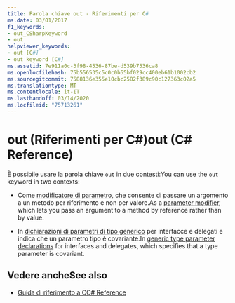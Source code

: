 ```yaml
---
title: Parola chiave out - Riferimenti per C#
ms.date: 03/01/2017
f1_keywords:
- out_CSharpKeyword
- out
helpviewer_keywords:
- out [C#]
- out keyword [C#]
ms.assetid: 7e911a0c-3f98-4536-87be-d539b7536ca8
ms.openlocfilehash: 75b556535c5c0c0b55bf029cc400eb61b1002cb2
ms.sourcegitcommit: 7588136e355e10cbc2582f389c90c127363c02a5
ms.translationtype: MT
ms.contentlocale: it-IT
ms.lasthandoff: 03/14/2020
ms.locfileid: "75713261"
---
```

# <a name="out-c-reference"></a><span data-ttu-id="b7cb2-102">out (Riferimenti per C#)</span><span class="sxs-lookup"><span data-stu-id="b7cb2-102">out (C# Reference)</span></span>

<span data-ttu-id="b7cb2-103">È possibile usare la parola chiave `out` in due contesti:</span><span class="sxs-lookup"><span data-stu-id="b7cb2-103">You can use the `out` keyword in two contexts:</span></span>

- <span data-ttu-id="b7cb2-104">Come [modificatore di parametro](out-parameter-modifier.md), che consente di passare un argomento a un metodo per riferimento e non per valore.</span><span class="sxs-lookup"><span data-stu-id="b7cb2-104">As a [parameter modifier](out-parameter-modifier.md), which lets you pass an argument to a method by reference rather than by value.</span></span>

- <span data-ttu-id="b7cb2-105">In [dichiarazioni di parametri di tipo generico](out-generic-modifier.md) per interfacce e delegati e indica che un parametro tipo è covariante.</span><span class="sxs-lookup"><span data-stu-id="b7cb2-105">In [generic type parameter declarations](out-generic-modifier.md) for interfaces and delegates, which specifies that a type parameter is covariant.</span></span>

## <a name="see-also"></a><span data-ttu-id="b7cb2-106">Vedere anche</span><span class="sxs-lookup"><span data-stu-id="b7cb2-106">See also</span></span>

- [<span data-ttu-id="b7cb2-107">Guida di riferimento a C</span><span class="sxs-lookup"><span data-stu-id="b7cb2-107">C# Reference</span></span>](../index.md)
